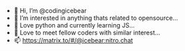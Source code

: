 - 👋 Hi, I’m @codingicebear
- 👀 I’m interested in anything thats related to opensource...
- 🐍 Love python and currently learning JS...
- 💞️ Love to meet fellow coders with similar interest...
- 📫 https://matrix.to/#/@icebear:nitro.chat 

<!---
codingicebear/codingicebear is a ✨ special ✨ repository because its `README.md` (this file) appears on your GitHub profile.
You can click the Preview link to take a look at your changes.
--->
